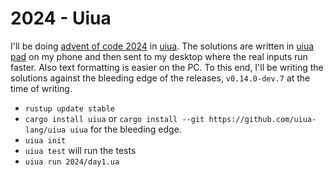 # 2024 - Uiua
I'll be doing [advent of code 2024](https://adventofcode.com/2024) in [uiua](https://www.uiua.org/).
The solutions are written in [uiua pad](https://www.uiua.org/pad) on my phone and then sent to my desktop where the real inputs run faster. Also text formatting is easier on the PC.
To this end, I'll be writing the solutions against the bleeding edge of the releases, `v0.14.0-dev.7` at the time of writing.
- `rustup update stable`
- `cargo install uiua` or `cargo install --git https://github.com/uiua-lang/uiua uiua` for the bleeding edge.
- `uiua init`
- `uiua test` will run the tests
- `uiua run 2024/day1.ua`